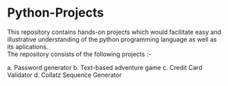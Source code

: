 # Python-Projects
This repository contains hands-on projects which would facilitate easy and illustrative understanding of the python programming language as well as its aplications.  
The repository consists of the following projects :- 

a. Password generator 
b. Text-based adventure game 
c. Credit Card Validator 
d. Collatz Sequence Generator
